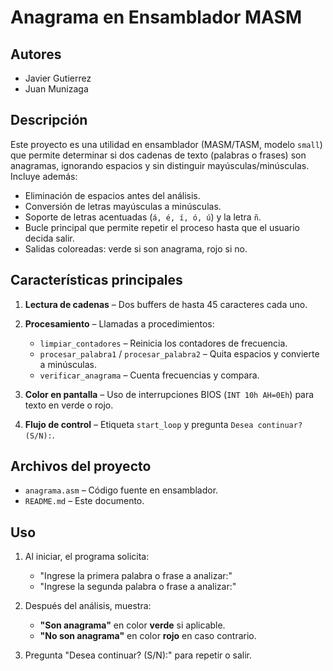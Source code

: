 # Anagrama en Ensamblador MASM

## Autores

* Javier Gutierrez
* Juan Munizaga

## Descripción

Este proyecto es una utilidad en ensamblador (MASM/TASM, modelo `small`) que permite determinar si dos cadenas de texto (palabras o frases) son anagramas, ignorando espacios y sin distinguir mayúsculas/minúsculas. Incluye además:

* Eliminación de espacios antes del análisis.
* Conversión de letras mayúsculas a minúsculas.
* Soporte de letras acentuadas (`á, é, í, ó, ú`) y la letra `ñ`.
* Bucle principal que permite repetir el proceso hasta que el usuario decida salir.
* Salidas coloreadas: verde si son anagrama, rojo si no.

## Características principales

1. **Lectura de cadenas** – Dos buffers de hasta 45 caracteres cada uno.
2. **Procesamiento** – Llamadas a procedimientos:

   * `limpiar_contadores` – Reinicia los contadores de frecuencia.
   * `procesar_palabra1` / `procesar_palabra2` – Quita espacios y convierte a minúsculas.
   * `verificar_anagrama` – Cuenta frecuencias y compara.
3. **Color en pantalla** – Uso de interrupciones BIOS (`INT 10h AH=0Eh`) para texto en verde o rojo.
4. **Flujo de control** – Etiqueta `start_loop` y pregunta `Desea continuar? (S/N):`.

## Archivos del proyecto

* `anagrama.asm` – Código fuente en ensamblador.
* `README.md` – Este documento.

## Uso

1. Al iniciar, el programa solicita:

   * "Ingrese la primera palabra o frase a analizar:"
   * "Ingrese la segunda palabra o frase a analizar:"
2. Después del análisis, muestra:

   * **"Son anagrama"** en color **verde** si aplicable.
   * **"No son anagrama"** en color **rojo** en caso contrario.
3. Pregunta "Desea continuar? (S/N):" para repetir o salir.
